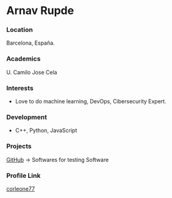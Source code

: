 # Arnav Rupde
 ### Location
Barcelona, España.
 ### Academics
 U. Camilo Jose Cela
 ### Interests
 - Love to do machine learning, DevOps, Cibersecurity Expert.
 ### Development
 - C++, Python, JavaScript
 ### Projects
 [GitHub](https://github.com/corleone77) -> Softwares for testing Software
 ### Profile Link
 [corleone77](https://github.com/corleone77)
